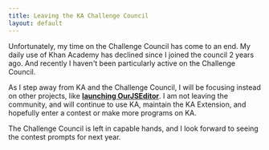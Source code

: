 ```yaml
---
title: Leaving the KA Challenge Council
layout: default
---
```


Unfortunately, my time on the Challenge Council has come to an end. My daily use of Khan Academy has declined since I joined the council 2 years ago. And recently I haven't been particularly active on the Challenge Council.

As I step away from KA and the Challenge Council, I will be focusing instead on other projects, like **[launching OurJSEditor](launching-ourjseditor)**. I am not leaving the community, and will continue to use KA, maintain the KA Extension, and hopefully enter a contest or make more programs on KA.

The Challenge Council is left in capable hands, and I look forward to seeing the contest prompts for next year.
